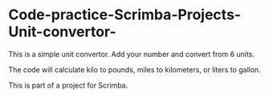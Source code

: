 # Code-practice-Scrimba-Projects-Unit-convertor-

This is a simple unit convertor. Add your number and convert from 6 units.

The code will calculate kilo to pounds, miles to kilometers, or liters to gallon.

This is part of a project for Scrimba.
